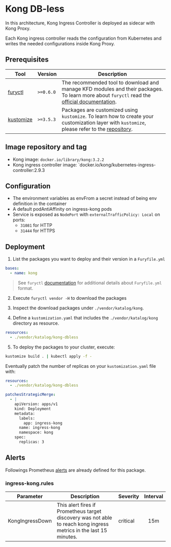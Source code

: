 # Kong DB-less

In this architecture, Kong Ingress Controller is deployed as sidecar with Kong Proxy.

Each Kong ingress controller reads the configuration from Kubernetes and writes the needed configurations inside Kong
Proxy.

## Prerequisites

| Tool                        | Version   | Description                                                                                                                                                    |
| --------------------------- | --------- | -------------------------------------------------------------------------------------------------------------------------------------------------------------- |
| [furyctl][furyctl-repo]     | `>=0.6.0` | The recommended tool to download and manage KFD modules and their packages. To learn more about `furyctl` read the [official documentation][furyctl-repo].     |
| [kustomize][kustomize-repo] | `>=3.5.3` | Packages are customized using `kustomize`. To learn how to create your customization layer with `kustomize`, please refer to the [repository][kustomize-repo]. |

## Image repository and tag

* Kong image: `docker.io/library/kong:3.2.2`
* Kong ingress controller image: `docker.io/kong/kubernetes-ingress-controller:2.9.3

## Configuration

- The environment variables as envFrom a secret instead of being env definition in the container
- A default podAntiAffinity on ingress-kong pods
- Service is exposed as `NodePort` with  `externalTrafficPolicy: Local` on ports:
    - `31081` for HTTP
    - `31444` for HTTPS

## Deployment

1. List the packages you want to deploy and their version in a `Furyfile.yml`

```yaml
bases:
  - name: kong
```

> See `furyctl` [documentation][furyctl-repo] for additional details about `Furyfile.yml` format.

2. Execute `furyctl vendor -H` to download the packages

3. Inspect the download packages under `./vendor/katalog/kong`.

4. Define a `kustomization.yaml` that includes the `./vendor/katalog/kong` directory as resource.

```yaml
resources:
  - ./vendor/katalog/kong-dbless
```

5. To deploy the packages to your cluster, execute:

```bash
kustomize build . | kubectl apply -f -
```

Eventually patch the number of replicas on your `kustomization.yaml` file with:

```yaml
resources:
  - ./vendor/katalog/kong-dbless

patchesStrategicMerge:
  - |
    apiVersion: apps/v1
    kind: Deployment
    metadata:
      labels:
        app: ingress-kong
      name: ingress-kong
      namespace: kong
    spec:
      replicas: 3
```

## Alerts

Followings Prometheus [alerts](https://prometheus.io/docs/prometheus/latest/configuration/alerting_rules/) are already defined for this package.

### ingress-kong.rules

| Parameter | Description | Severity | Interval |
|------|-------------|----------|:-----:|
| KongIngressDown | This alert fires if Prometheus target discovery was not able to reach kong ingress metrics in the last 15 minutes. | critical | 15m |`

<!-- Links -->

[furyctl-repo]: https://github.com/sighupio/furyctl
[kustomize-repo]: https://github.com/kubernetes-sigs/kustomize